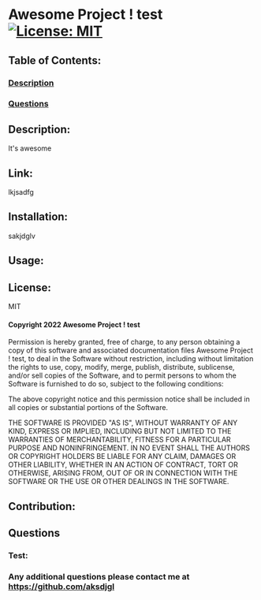 
  # Awesome Project ! test              [![License: MIT](https://img.shields.io/badge/License-MIT-yellow.svg)](https://opensource.org/licenses/MIT) 
 
  ## Table of Contents:
  ### <a name="desc" href="## Description">Description</a> 
  ### <a name="questions" href="questions">Questions</a>
  ### <a name="link" href="link"></a>
  ### <a name="" href=""></a>
  ### <a name="" href=""></a>
  ### <a name="" href=""></a>
  ### <a name="" href=""></a>
  ## Description:
  It's awesome

  ## Link: 
  lkjsadfg

  ## Installation: 
  sakjdglv
  
  ## Usage: 
  

  ## License: 
  MIT
  #### Copyright 2022 Awesome Project ! test

  Permission is hereby granted, free of charge, to any person obtaining a copy of this software and associated documentation files Awesome Project ! test, to deal in the Software without restriction, including without limitation the rights to use, copy, modify, merge, publish, distribute, sublicense, and/or sell copies of the Software, and to permit persons to whom the Software is furnished to do so, subject to the following conditions:
  
  The above copyright notice and this permission notice shall be included in all copies or substantial portions of the Software.
  
  THE SOFTWARE IS PROVIDED "AS IS", WITHOUT WARRANTY OF ANY KIND, EXPRESS OR IMPLIED, INCLUDING BUT NOT LIMITED TO THE WARRANTIES OF MERCHANTABILITY, FITNESS FOR A PARTICULAR PURPOSE AND NONINFRINGEMENT. IN NO EVENT SHALL THE AUTHORS OR COPYRIGHT HOLDERS BE LIABLE FOR ANY CLAIM, DAMAGES OR OTHER LIABILITY, WHETHER IN AN ACTION OF CONTRACT, TORT OR OTHERWISE, ARISING FROM, OUT OF OR IN CONNECTION WITH THE SOFTWARE OR THE USE OR OTHER DEALINGS IN THE SOFTWARE.
  ## Contribution: 
  

  ## Questions 

  ### Test: 
  ### Any additional questions please contact me at https://github.com/aksdjgl
  